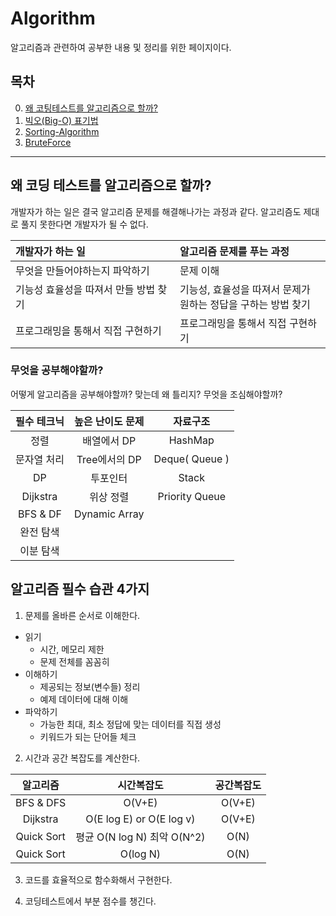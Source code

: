 # Algorithm

알고리즘과 관련하여 공부한 내용 및 정리를 위한 페이지이다.

## 목차

0. [왜 코팅테스트를 알고리즘으로 할까?](#왜-코딩-테스트를-알고리즘으로-할까?)
1. [빅오(Big-O) 표기법](<./Big-O-notation.md>)
2. [Sorting-Algorithm](./Sorting-Algorithm)
3. [BruteForce](./BruteForce.md)

<hr>

## 왜 코딩 테스트를 알고리즘으로 할까?

개발자가 하는 일은 결국 알고리즘 문제를 해결해나가는 과정과 같다.
알고리즘도 제대로 풀지 못한다면 개발자가 될 수 없다.

| 개발자가 하는 일                     |  알고리즘 문제를 푸는 과정 |
|:------------------------------------|:---------------------------|
| 무엇을 만들어야하는지 파악하기       |  문제 이해
| 기능성 효율성을 따져서 만들 방법 찾기| 기능성, 효율성을 따져서 문제가 <br> 원하는 정답을 구하는 방법 찾기 |
| 프로그래밍을 통해서 직접 구현하기    |  프로그래밍을 통해서 직접 구현하기 |


 ### 무엇을 공부해야할까? 

 어떻게 알고리즘을 공부해야할까? 맞는데 왜 틀리지? 무엇을 조심해야할까?

| 필수 테크닉 | 높은 난이도 문제 |     자료구조      |
|:-----------:|:---------------:|:-----------------:|
|     정렬    |    배열에서 DP  |      HashMap      |
|문자열 처리  |  Tree에서의 DP  | Deque( Queue )    |
|     DP      |     투포인터    |       Stack       |
|  Dijkstra   |    위상 정렬    |  Priority Queue   |
|  BFS & DF   |  Dynamic Array  |                   |
|  완전 탐색  |                 |                   |
|  이분 탐색  |                 |                   |

## 알고리즘 필수 습관 4가지

1. 문제를 올바른 순서로 이해한다.
- 읽기
  - 시간, 메모리 제한
  - 문제 전체를 꼼꼼히
- 이해하기
  - 제공되는 정보(변수들) 정리
  - 예제 데이터에 대해 이해
- 파악하기
  - 가능한 최대, 최소 정답에 맞는 데이터를 직접 생성
  - 키워드가 되는 단어들 체크

2. 시간과 공간 복잡도를 계산한다.


|   알고리즘    |        시간복잡도           |   공간복잡도   |
|:-------------:|:---------------------------:|:-------------:|
|   BFS & DFS   |          O(V+E)             |     O(V+E)    |
|   Dijkstra    |  O(E log E) or O(E log v)   |     O(V+E)    |
|   Quick Sort  | 평균 O(N log N) 최악 O(N^2) |     O(N)      |
|   Quick Sort  |         O(log N)            |     O(N)      |

3. 코드를 효율적으로 함수화해서 구현한다.

4. 코딩테스트에서 부분 점수를 챙긴다.


